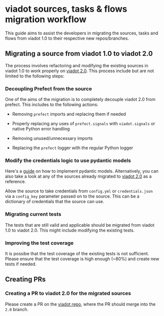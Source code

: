 # viadot sources, tasks & flows migration workflow
This guide aims to assist the developers in migrating the sources, tasks and flows from viadot 1.0 to their respective new repos/branches.

## Migrating a source from viadot 1.0 to viadot 2.0
The process involves refactoring and modifying the existing sources in viadot 1.0 to work properly on [viadot 2.0](https://github.com/dyvenia/viadot/tree/2.0). This process include but are not limited to the following steps:
### Decoupling Prefect from the source
One of the aims of the migration is to completely decouple viadot 2.0 from prefect.
This includes to the following actions:

- Removing `prefect` imports and replacing them if needed

- Properly replacing any uses of `prefect.signals` with `viadot.signals` or native Python error handling

- Removing unused/unnecessary imports

- Replacing the `prefect` logger with the regular Python logger

### Modify the credentials logic to use pydantic models
Here's a [guide](https://medium.com/mlearning-ai/improve-your-data-models-with-pydantic-f9f10ca66f26) on how to implement pydantic models. Alternatively, you can also take a look at any of the sources already migrated to [viadot 2.0](https://github.com/dyvenia/viadot/tree/2.0/viadot/sources) as a reference.

Allow the source to take credentials from `config.yml` or `credentials.json` via a `config_key` parameter passed on to the source.
This can be a dictionary of credentials that the source can use.
### Migrating current tests
The tests that are still valid and applicable should be migrated from viadot 1.0 to viadot 2.0. This might include modifying the existing tests.
### Improving the test coverage
It is possibe that the test coverage of the existing tests is not sufficient. Please ensure that the test coverage is high enough (~80%) and create new tests if needed.
## Creating PRs
### Creating a PR to viadot 2.0 for the migrated sources
Please create a PR on the [viadot repo](https://github.com/dyvenia/viadot), where the PR should merge into the `2.0` branch.
